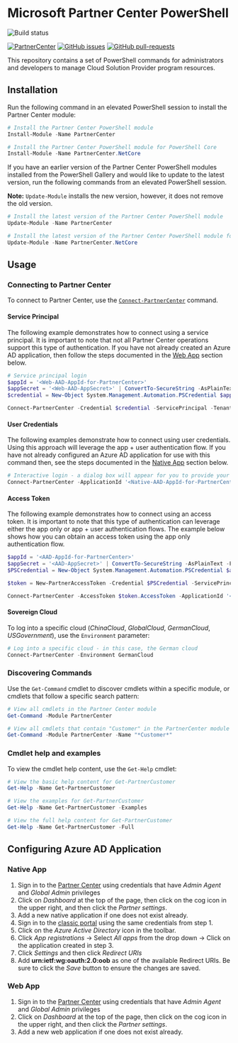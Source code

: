 # Microsoft Partner Center PowerShell

![Build status](https://dev.azure.com/partnercenter/powershell/_apis/build/status/partner-center-powershell-CI)

[![PartnerCenter](https://img.shields.io/powershellgallery/v/PartnerCenter.svg?style=flat-square&label=PartnerCenter)](https://www.powershellgallery.com/packages/PartnerCenter/) [![GitHub issues](https://img.shields.io/github/issues/Microsoft/Partner-Center-PowerShell.svg)](https://github.com/Microsoft/Partner-Center-PowerShell/issues/) [![GitHub pull-requests](https://img.shields.io/github/issues-pr/Microsoft/Partner-Center-PowerShell.svg)](https://gitHub.com/Microsoft/Partner-Center-PowerShell/pull/)

This repository contains a set of PowerShell commands for administrators and developers to manage Cloud Solution Provider program resources.

## Installation

Run the following command in an elevated PowerShell session to install the Partner Center module:

```powershell
# Install the Partner Center PowerShell module
Install-Module -Name PartnerCenter

# Install the Partner Center PowerShell module for PowerShell Core
Install-Module -Name PartnerCenter.NetCore
```

If you have an earlier version of the Partner Center PowerShell modules installed from the PowerShell Gallery and would like to update to the latest version, run the following commands from an elevated PowerShell session.

**Note:** `Update-Module` installs the new version, however, it does not remove the old version.

```powershell
# Install the latest version of the Partner Center PowerShell module
Update-Module -Name PartnerCenter

# Install the latest version of the Partner Center PowerShell module for PowerShell Core
Update-Module -Name PartnerCenter.NetCore
```

## Usage

### Connecting to Partner Center

To connect to Partner Center, use the [`Connect-PartnerCenter`](docs/help/Connect-PartnerCenter.md) command.

#### Service Principal

The following example demonstrates how to connect using a service principal. It is important to note that not all Partner Center operations support this type of authentication. If you have not already created an Azure AD application, then follow the steps documented in the [Web App](#Web-App) section below.

```powershell
# Service principal login
$appId = '<Web-AAD-AppId-for-PartnerCenter>'
$appSecret = '<Web-AAD-AppSecret>' | ConvertTo-SecureString -AsPlainText -Force
$credential = New-Object System.Management.Automation.PSCredential $appId $appSecret

Connect-PartnerCenter -Credential $credential -ServicePrincipal -TenantId '<TenantId>'
```

#### User Credentials

The following examples demonstrate how to connect using user credentials. Using this approach will leverage the app + user authentication flow. If you have not already configured an Azure AD application for use with this command then, see the steps documented in the [Native App](#Native-App) section below.

```powershell
# Interactive login - a dialog box will appear for you to provide your Partner Center credentials
Connect-PartnerCenter -ApplicationId '<Native-AAD-AppId-for-PartnerCenter>'
```

#### Access Token

The following example demonstrates how to connect using an access token. It is important to note that this type of authentication can leverage either the app only or app + user authentication flows. The example below shows how you can obtain an access token using the app only authentication flow.

```powershell
$appId = '<AAD-AppId-for-PartnerCenter>'
$appSecret = '<AAD-AppSecret>' | ConvertTo-SecureString -AsPlainText -Force
$PSCredential = New-Object System.Management.Automation.PSCredential $appId, $appSecret

$token = New-PartnerAccessToken -Credential $PSCredential -ServicePrincipal -TenantId '<TenantId>'

Connect-PartnerCenter -AccessToken $token.AccessToken -ApplicationId '<AAD-AppId-for-PartnerCenter>' -TenantId '<TenantId>'
```

#### Sovereign Cloud

To log into a specific cloud (_ChinaCloud_, _GlobalCloud_, _GermanCloud_, _USGovernment_), use the `Environment` parameter:

```powershell
# Log into a specific cloud - in this case, the German cloud
Connect-PartnerCenter -Environment GermanCloud
```

### Discovering Commands

Use the `Get-Command` cmdlet to discover cmdlets within a specific module, or cmdlets that follow a specific search pattern:

```powershell
# View all cmdlets in the Partner Center module
Get-Command -Module PartnerCenter

# View all cmdlets that contain "Customer" in the PartnerCenter module
Get-Command -Module PartnerCenter -Name "*Customer*"
```

### Cmdlet help and examples

To view the cmdlet help content, use the `Get-Help` cmdlet:

```powershell
# View the basic help content for Get-PartnerCustomer
Get-Help -Name Get-PartnerCustomer

# View the examples for Get-PartnerCustomer
Get-Help -Name Get-PartnerCustomer -Examples

# View the full help content for Get-PartnerCustomer
Get-Help -Name Get-PartnerCustomer -Full
```

## Configuring Azure AD Application

### Native App

1. Sign in to the [Partner Center](https://partner.microsoft.com/cloud-solution-provider/csp-partner) using credentials that have *Admin Agent* and *Global Admin* privileges
2. Click on _Dashboard_  at the top of the page, then click on the cog icon in the upper right, and then click the _Partner settings_.
3. Add a new native application if one does not exist already.
4. Sign in to the [classic portal](https://portal.azure.com) using the same credentials from step 1.
5. Click on the _Azure Active Directory_ icon in the toolbar.
6. Click _App registrations_ -> Select _All apps_ from the drop down -> Click on the application created in step 3.
7. Click _Settings_ and then click _Redirect URIs_
8. Add **urn:ietf:wg:oauth:2.0:oob** as one of the available Redirect URIs. Be sure to click the _Save_ button to ensure the changes are saved.  

### Web App

1. Sign in to the [Partner Center](https://partner.microsoft.com/cloud-solution-provider/csp-partner) using credentials that have *Admin Agent* and *Global Admin* privileges
2. Click on _Dashboard_  at the top of the page, then click on the cog icon in the upper right, and then click the _Partner settings_.
3. Add a new web application if one does not exist already.